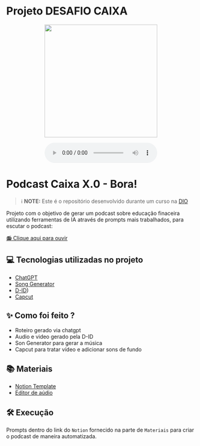 # Projeto DESAFIO CAIXA
<p align="center">
<img 
    src="./assets/podcast.jpeg"
    width="300"
/>
</p>


<p align="center">

</p>

<div align="center">
    <audio src="output/podcast_editado.MP3" controls title="Podcast editado"></audio>
</div>

# Podcast Caixa X.0 - Bora!


 > ℹ️ **NOTE:** Este é o repositório desenvolvido durante um curso na [DIO](https://dio.me)

Projeto com o objetivo de gerar um podcast sobre educação finaceira utilizando ferramentas de IA através de prompts mais trabalhados, para escutar o podcast:

<a href="https://github.com/nadia-noda/prompts-for-podcast-generate-by-ia/raw/refs/heads/main/output/podcast.sonho.mp3" title="Listen to podcast now">📻 Clique aqui para ouvir</a>

## 💻 Tecnologias utilizadas no projeto

- [ChatGPT](https://chat.openai.com/) 
- [Song Generator](https://songgenerator.io)
- [D-ID](https://studio.d-id.com/))
- [Capcut](https://www.capcut.com/pt-br/)

## ✨ Como foi feito ?

- Roteiro gerado via chatgpt
- Audio e video gerado pela D-ID
- Son Generator para gerar a música
- Capcut para tratar vídeo e adicionar sons de fundo

## 📚 Materiais

- [Notion Template](https://helpful-jump-17b.notion.site/PAS-Podcast-AI-Studio-210489e15d7a4a73b743bb159e45d06f?pvs=4)
- [Editor de aúdio](https://www.capcut.com/editor?from_page=landing_page&__action_from=picture_V%C3%ADdeos%20profissionais%20em%20minutos,%20n%C3%A3o%20em%20horas.)


## 🛠️ Execução

Prompts dentro do link do `Notion` fornecido na parte de `Materiais` para criar o podcast de maneira automatizada.
